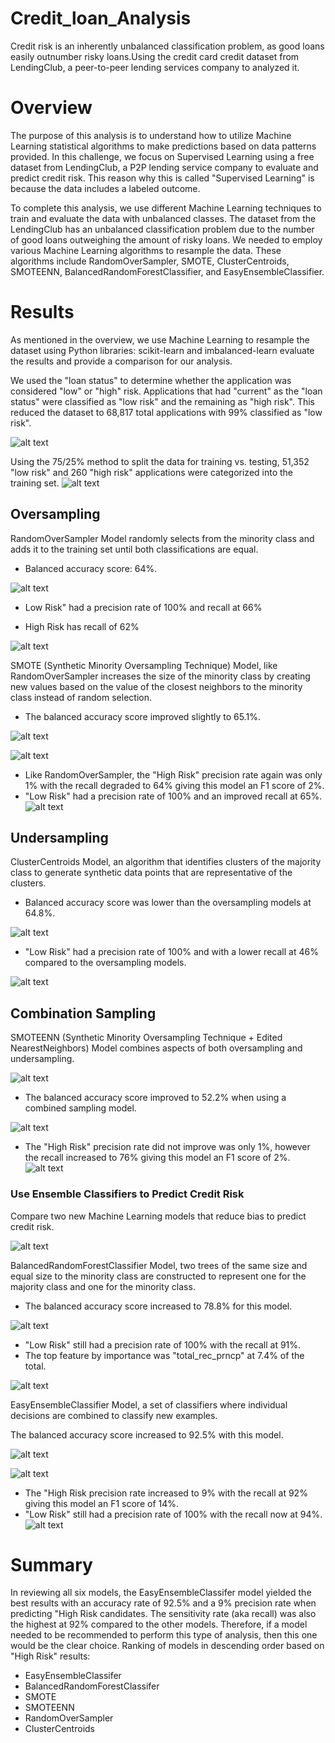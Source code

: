 # Credit_loan_Analysis
Credit risk is an inherently unbalanced classification problem, as good loans easily outnumber risky loans.Using the credit card credit dataset from LendingClub, a peer-to-peer lending services company to analyzed it.

# Overview
The purpose of this analysis is to understand how to utilize Machine Learning statistical algorithms to make predictions based on data patterns provided. In this challenge, we focus on Supervised Learning using a free dataset from LendingClub, a P2P lending service company to evaluate and predict credit risk. This reason why this is called "Supervised Learning" is because the data includes a labeled outcome.

To complete this analysis, we use different Machine Learning techniques to train and evaluate the data with unbalanced classes. The dataset from the LendingClub has an unbalanced classification problem due to the number of good loans outweighing the amount of risky loans. We needed to employ various Machine Learning algorithms to resample the data. These algorithms include RandomOverSampler, SMOTE, ClusterCentroids, SMOTEENN, BalancedRandomForestClassifier, and EasyEnsembleClassifier.

# Results

As mentioned in the overview, we use Machine Learning to resample the dataset using Python libraries: scikit-learn and imbalanced-learn evaluate the results and provide a comparison for our analysis.

We used the "loan status" to determine whether the application was considered "low" or "high" risk. Applications that had "current" as the "loan status" were classified as "low risk" and the remaining as "high risk". This reduced the dataset to 68,817 total applications with 99% classified as "low risk".

![alt text](Resources/image1.png)

Using the 75/25% method to split the data for training vs. testing, 51,352 "low risk" and 260 "high risk" applications were categorized into the training set.
![alt text](Resources/image2.png)

## Oversampling
RandomOverSampler Model randomly selects from the minority class and adds it to the training set until both classifications are equal.

* Balanced accuracy score: 64%.

![alt text](Resources/image3.png)

* Low Risk" had a precision rate of 100% and recall at 66%

* High Risk has recall of 62%


![alt text](Resources/image4.png)

SMOTE (Synthetic Minority Oversampling Technique) Model, like RandomOverSampler increases the size of the minority class by creating new values based on the value of the closest neighbors to the minority class instead of random selection.



* The balanced accuracy score improved slightly to 65.1%.


![alt text](Resources/image5.png)

![alt text](Resources/image6.png)
* Like RandomOverSampler, the "High Risk" precision rate again was only 1% with the recall degraded to 64% giving this model an F1 score of 2%.
* "Low Risk" had a precision rate of 100% and an improved recall at 65%.
![alt text](Resources/image7.png)

## Undersampling
ClusterCentroids Model, an algorithm that identifies clusters of the majority class to generate synthetic data points that are representative of the clusters.
* Balanced accuracy score was lower than the oversampling models at 64.8%.

![alt text](Resources/image8.png)

* "Low Risk" had a precision rate of 100% and with a lower recall at 46% compared to the oversampling models.

![alt text](Resources/image9.png)

## Combination Sampling

SMOTEENN (Synthetic Minority Oversampling Technique + Edited NearestNeighbors) Model combines aspects of both oversampling and undersampling.

![alt text](Resources/image10.png)

* The balanced accuracy score improved to 52.2% when using a combined sampling model.

![alt text](Resources/image11.png)

* The "High Risk" precision rate did not improve was only 1%, however the recall increased to 76% giving this model an F1 score of 2%.
![alt text](Resources/image12.png)


### Use Ensemble Classifiers to Predict Credit Risk

Compare two new Machine Learning models that reduce bias to predict credit risk. 

![alt text](Resources/image13.png)

BalancedRandomForestClassifier Model, two trees of the same size and equal size to the minority class are constructed to represent one for the majority class and one for the minority class.

* The balanced accuracy score increased to 78.8% for this model.

![alt text](Resources/image14.png)

* "Low Risk" still had a precision rate of 100% with the recall at 91%.
* The top feature by importance was "total_rec_prncp" at 7.4% of the total.

![alt text](Resources/image15.png)


EasyEnsembleClassifier Model, a set of classifiers where individual decisions are combined to classify new examples.

The balanced accuracy score increased to 92.5% with this model.

![alt text](Resources/image16.png)

![alt text](Resources/image18.png)
* The "High Risk precision rate increased to 9% with the recall at 92% giving this model an F1 score of 14%.
* "Low Risk" still had a precision rate of 100% with the recall now at 94%.
![alt text](Resources/image19.png)

# Summary
In reviewing all six models, the EasyEnsembleClassifer model yielded the best results with an accuracy rate of 92.5% and a 9% precision rate when predicting "High Risk candidates. The sensitivity rate (aka recall) was also the highest at 92% compared to the other models. 
Therefore, if a model needed to be recommended to perform this type of analysis, then this one would be the clear choice.
Ranking of models in descending order based on "High Risk" results:
* EasyEnsembleClassifer
* BalancedRandomForestClassifer
* SMOTE
* SMOTEENN
* RandomOverSampler
* ClusterCentroids